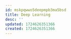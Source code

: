 ```yaml
---
id: mskpqwwo5deepmpb3ma5bsd
title: Deep Learning
desc: ''
updated: 1724626351366
created: 1724626351366
---
```

